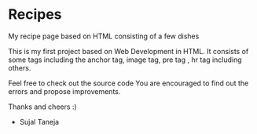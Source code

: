 # Recipes
My recipe page based on HTML consisting of a few dishes

This is my first project based on Web Development in HTML.
It consists of some tags including the anchor tag, image tag, pre tag , hr tag including others.

Feel free to check out the source code
You are encouraged to find out the errors and propose improvements.

Thanks and cheers :)

- Sujal Taneja